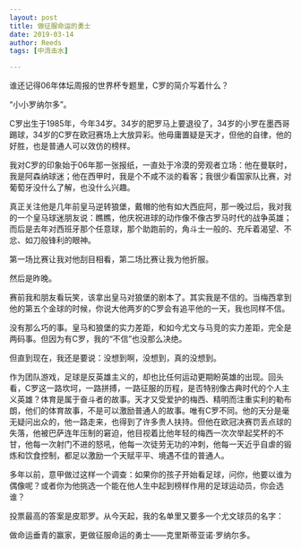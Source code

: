 ```yaml
---
layout: post
title: 做征服命运的勇士
date: 2019-03-14
author: Reeds
tags: [中流击水]

---
```


 谁还记得06年体坛周报的世界杯专题里，C罗的简介写着什么？

“小小罗纳尔多”。

C罗出生于1985年，今年34岁。34岁的肥罗马上要退役了，34岁的小罗在墨西哥踢球，34岁的C罗在欧冠赛场上大放异彩。他毋庸置疑是天才，但他的自律，他的好胜，也是普通人可以效仿的榜样。

我对C罗的印象始于06年那一张报纸，一直处于冷漠的旁观者立场：他在曼联时，我是阿森纳球迷；他在西甲时，我是个不咸不淡的看客；我很少看国家队比赛，对葡萄牙没什么了解，也没什么兴趣。

真正关注他是几年前皇马逆转狼堡，戴帽的他有如大西庇阿，那一晚过后，我对我的一个皇马球迷朋友说：瞧瞧，他庆祝进球的动作像不像古罗马时代的战争英雄；而后是去年对西班牙那个任意球，那个助跑前的，角斗士一般的、充斥着渴望、不忿、如刀般锋利的眼神。

第一场比赛让我对他刮目相看，第二场比赛让我为他折服。

然后是昨晚。

赛前我和朋友看玩笑，该拿出皇马对狼堡的剧本了。其实我是不信的。当梅西拿到他的第五个金球的时候，你说大他两岁的C罗会有追平他的一天，我也同样不信。

没有那么巧的事。皇马和狼堡的实力差距，和如今尤文与马竞的实力差距，完全是两码事。但因为有C罗，我的“不信”也没那么决绝。

但直到现在，我还是要说：没想到啊，没想到，真的没想到。

作为团队游戏，足球是反英雄主义的，却也比任何运动更期盼英雄的出现。回头看，C罗这一路坎坷，一路拼搏，一路征服的历程，是否特别像古典时代的个人主义英雄？体育是属于奋斗者的故事。天才又受爱护的梅西、精明而注重实利的勒布朗，他们的体育故事，不是可以激励普通人的故事。唯有C罗不同。他的天分是毫无疑问出众的，他一路走来，也得到了许多贵人扶持。但他在欧冠决赛罚丢点球的失落，他被巴萨连年压制的窘迫，他目视着比他年轻的梅西一次次举起奖杯的不甘，他每一次射门不进的怒吼，他每一次徒劳无功的冲刺，他每一天近乎自虐的锻炼和饮食控制，都足以激励一个天赋平平、境遇不佳的普通人。

多年以前，意甲做过这样一个调查：如果你的孩子开始看足球，问你，他要以谁为偶像呢？或者你为他挑选一个能在他人生中起到榜样作用的足球运动员，你会选谁？

投票最高的答案是皮耶罗。从今天起，我的名单里又要多一个尤文球员的名字：

做命运垂青的赢家，更做征服命运的勇士——克里斯蒂亚诺·罗纳尔多。